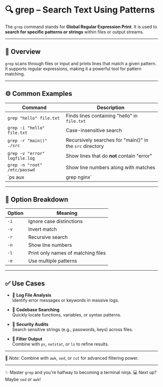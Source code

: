 # 🔍 grep – Search Text Using Patterns

The `grep` command stands for **Global Regular Expression Print**. It is used to **search for specific patterns or strings** within files or output streams.

---

## 📌 Overview

`grep` scans through files or input and prints lines that match a given pattern. It supports regular expressions, making it a powerful tool for pattern matching.

---

## ⚙️ Common Examples

| Command                                  | Description                                              |
|------------------------------------------|----------------------------------------------------------|
| `grep "hello" file.txt`                 | Finds lines containing "hello" in `file.txt`             |
| `grep -i "hello" file.txt`              | Case-insensitive search                                  |
| `grep -r "main()" ./src`                | Recursively searches for "main()" in the `src` directory |
| `grep -v "error" logfile.log`           | Show lines that do **not** contain "error"               |
| `grep -n "root" /etc/passwd`            | Show line numbers along with matches                     |
| `ps aux | grep nginx`                   | Find `nginx` process using pipeline                      |

---

## 🧠 Option Breakdown

| Option | Meaning                        |
|--------|--------------------------------|
| `-i`   | Ignore case distinctions       |
| `-v`   | Invert match                   |
| `-r`   | Recursive search               |
| `-n`   | Show line numbers              |
| `-l`   | Print only names of matching files |
| `-e`   | Use multiple patterns          |

---

## ✅ Use Cases

- 🧪 **Log File Analysis**  
  Identify error messages or keywords in massive logs.

- 📂 **Codebase Searching**  
  Quickly locate functions, variables, or syntax patterns.

- 🔐 **Security Audits**  
  Search sensitive strings (e.g., passwords, keys) across files.

- 🧼 **Filter Output**  
  Combine with `ps`, `netstat`, or `ls` to refine results.

---

📎 *Note:* Combine with `awk`, `sed`, or `cut` for advanced filtering power.

---

✨ Master `grep` and you're halfway to becoming a terminal ninja. 💻 Next up? Maybe `sed` or `awk`!


